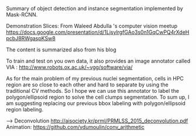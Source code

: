 
Summary of object detection and instance segmentation implemented by Mask-RCNN. 

Demonstration Slices:
From Waleed Abdulla 's computer vision meetup
https://docs.google.com/presentation/d/1LjsylrgfGAo3s0n1GqCwPQ4rXdeHpcbJ8RWgaspKSw8 

The content is summarized also from his blog


To train and test on you own data, it also provides an image annotator called VIA :
http://www.robots.ox.ac.uk/~vgg/software/via/

As for the main problem of my previous nuclei segmentation, cells in HPC region are so close to each other and hard to separate by using the traditional CV methods. So I hope we can use this annotator to label the polygon/ellipsoid region to solve the cell clumps segmentation.
To sum up, I am suggesting replacing our previous bbox labeling with polygon/ellipsoid region labeling.



--> Deconvolution
http://aisociety.kr/prml/PRMLSS_2015_deconvolution.pdf
Animation: 
https://github.com/vdumoulin/conv_arithmetic
